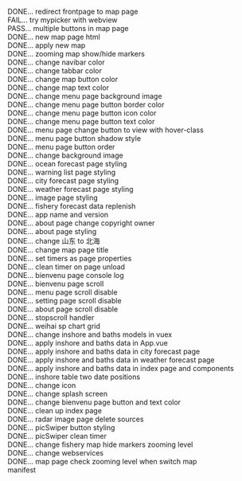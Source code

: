 DONE... redirect frontpage to map page  
FAIL... try mypicker with webview  
PASS... multiple buttons in map page  
DONE... new map page html  
DONE... apply new map  
DONE... zooming map show/hide markers  
DONE... change navibar color  
DONE... change tabbar color  
DONE... change map button color  
DONE... change map text color  
DONE... change menu page background image  
DONE... change menu page button border color  
DONE... change menu page button icon color  
DONE... change menu page button text color  
DONE... menu page change button to view with hover-class  
DONE... menu page button shadow style  
DONE... menu page button order  
DONE... change background image  
DONE... ocean forecast page styling  
DONE... warning list page styling  
DONE... city forecast page styling  
DONE... weather forecast page styling  
DONE... image page styling  
DONE... fishery forecast data replenish  
DONE... app name and version  
DONE... about page change copyright owner  
DONE... about page styling  
DONE... change 山东 to 北海  
DONE... change map page title  
DONE... set timers as page properties  
DONE... clean timer on page unload  
DONE... bienvenu page console log  
DONE... bienvenu page scroll  
DONE... menu page scroll disable  
DONE... setting page scroll disable  
DONE... about page scroll disable  
DONE... stopscroll handler  
DONE... weihai sp chart grid  
DONE... change inshore and baths models in vuex  
DONE... apply inshore and baths data in App.vue  
DONE... apply inshore and baths data in city forecast page  
DONE... apply inshore and baths data in weather forecast page  
DONE... apply inshore and baths data in index page and components  
DONE... inshore table two date positions  
DONE... change icon  
DONE... change splash screen  
DONE... change bienvenu page button and text color  
DONE... clean up index page  
DONE... radar image page delete sources  
DONE... picSwiper button styling  
DONE... picSwiper clean timer  
DONE... change fishery map hide markers zooming level  
DONE... change webservices  
DONE... map page check zooming level when switch map  
manifest  
